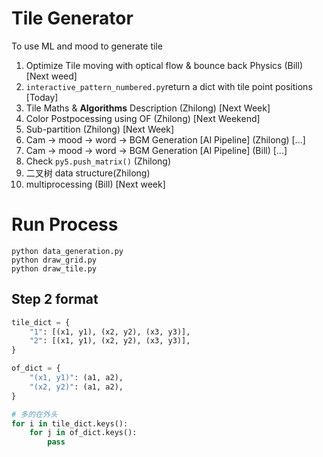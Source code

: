 # Tile Generator
To use ML and mood to generate tile

1. Optimize Tile moving with optical flow & bounce back Physics (Bill) [Next weed]
2. `interactive_pattern_numbered.py`return a dict with tile point positions [Today]
3. Tile Maths & **Algorithms** Description (Zhilong) [Next Week]
4. Color Postpocessing using OF (Zhilong) [Next Weekend]
5. Sub-partition (Zhilong) [Next Week]
6. Cam -> mood -> word -> BGM Generation [AI Pipeline] (Zhilong) [...]
7. Cam -> mood -> word -> BGM Generation [AI Pipeline] (Bill) [...]
8. Check `py5.push_matrix()` (Zhilong)
9. 二叉树 data structure(Zhilong)
10. multiprocessing (Bill) [Next week]

# Run Process
```command
python data_generation.py
python draw_grid.py 
python draw_tile.py 
``` 

## Step 2 format
```python
tile_dict = {
    "1": [(x1, y1), (x2, y2), (x3, y3)],
    "2": [(x1, y1), (x2, y2), (x3, y3)],
}

of_dict = {
    "(x1, y1)": (a1, a2),
    "(x2, y2)": (a1, a2),
}

# 多的在外头
for i in tile_dict.keys(): 
    for j in of_dict.keys():
        pass
```